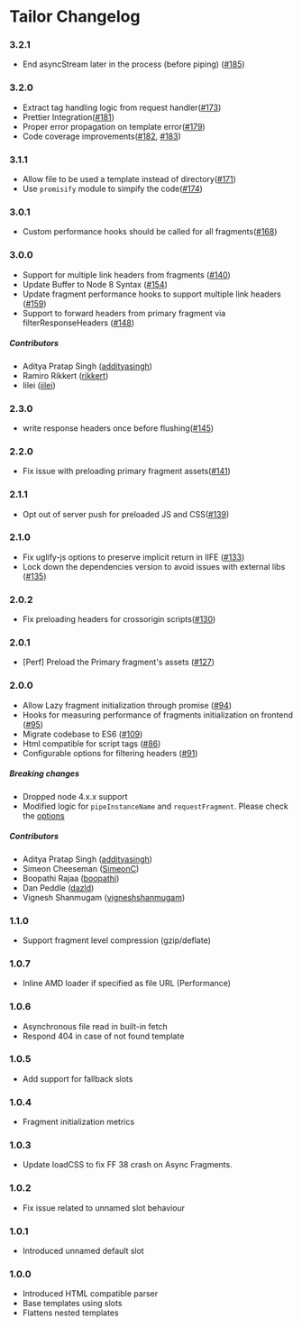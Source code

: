 # Tailor Changelog

### 3.2.1
* End asyncStream later in the process (before piping) ([#185](https://github.com/zalando/tailor/pull/185))

### 3.2.0
* Extract tag handling logic from request handler([#173](https://github.com/zalando/tailor/pull/173))
* Prettier Integration([#181](https://github.com/zalando/tailor/pull/181))
* Proper error propagation on template error([#179](https://github.com/zalando/tailor/pull/179))
* Code coverage improvements([#182](https://github.com/zalando/tailor/pull/182), [#183](https://github.com/zalando/tailor/pull/183))

### 3.1.1

* Allow file to be used a template instead of directory([#171](https://github.com/zalando/tailor/pull/171))
* Use `promisify` module to simpify the code([#174](https://github.com/zalando/tailor/pull/174))

### 3.0.1
* Custom performance hooks should be called for all fragments([#168](https://github.com/zalando/tailor/pull/168))

### 3.0.0
* Support for multiple link headers from fragments ([#140](https://github.com/zalando/tailor/pull/140))
* Update Buffer to Node 8 Syntax ([#154](https://github.com/zalando/tailor/pull/154))
* Update fragment performance hooks to support multiple link headers ([#159](https://github.com/zalando/tailor/pull/159))
* Support to forward headers from primary fragment via filterResponseHeaders ([#148](https://github.com/zalando/tailor/pull/148))

##### Contributors
- Aditya Pratap Singh ([addityasingh](https://github.com/addityasingh))
- Ramiro Rikkert ([rikkert](https://github.com/rikkert))
- Iilei ([iilei](https://github.com/iilei))

### 2.3.0
* write response headers once before flushing([#145](https://github.com/zalando/tailor/pull/145))

### 2.2.0
* Fix issue with preloading primary fragment assets([#141](https://github.com/zalando/tailor/pull/141))

### 2.1.1
* Opt out of server push for preloaded JS and CSS([#139](https://github.com/zalando/tailor/pull/139))

### 2.1.0
* Fix uglify-js options to preserve implicit return in IIFE ([#133](https://github.com/zalando/tailor/pull/133))
* Lock down the dependencies version to avoid issues with external libs ([#135](https://github.com/zalando/tailor/pull/135))

### 2.0.2
* Fix preloading headers for crossorigin scripts([#130](https://github.com/zalando/tailor/pull/130))

### 2.0.1
* [Perf] Preload the Primary fragment's assets ([#127](https://github.com/zalando/tailor/issues/127))

### 2.0.0
* Allow Lazy fragment initialization through promise ([#94](https://github.com/zalando/tailor/issues/94))
* Hooks for measuring performance of fragments initialization on frontend ([#95](https://github.com/zalando/tailor/issues/95))
* Migrate codebase to ES6 ([#109](https://github.com/zalando/tailor/issues/109))
* Html compatible for script tags ([#86](https://github.com/zalando/tailor/issues/86))
* Configurable options for filtering headers ([#91](https://github.com/zalando/tailor/issues/91))

##### Breaking changes
* Dropped node 4.x.x support
* Modified logic for `pipeInstanceName` and `requestFragment`. Please check the [options](https://github.com/zalando/tailor#options)

##### Contributors
- Aditya Pratap Singh ([addityasingh](https://github.com/addityasingh))
- Simeon Cheeseman ([SimeonC](https://github.com/SimeonC))
- Boopathi Rajaa ([boopathi](https://github.com/boopathi))
- Dan Peddle ([dazld](https://github.com/dazld))
- Vignesh Shanmugam ([vigneshshanmugam](https://github.com/vigneshshanmugam))

### 1.1.0
* Support fragment level compression (gzip/deflate)

### 1.0.7
* Inline AMD loader if specified as file URL (Performance)

### 1.0.6
* Asynchronous file read in built-in fetch
* Respond 404 in case of not found template

### 1.0.5
* Add support for fallback slots

### 1.0.4
* Fragment initialization metrics

### 1.0.3
* Update loadCSS to fix FF 38 crash on Async Fragments.

### 1.0.2
* Fix issue related to unnamed slot behaviour

### 1.0.1
* Introduced unnamed default slot

### 1.0.0
* Introduced HTML compatible parser
* Base templates using slots
* Flattens nested templates
